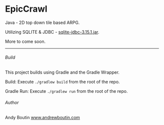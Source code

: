 EpicCrawl
=========

Java - 2D top down tile based ARPG.

Utilizing SQLITE & JDBC - [sqlite-jdbc-3.15.1.jar](https://bitbucket.org/xerial/sqlite-jdbc/downloads/sqlite-jdbc-3.15.1.jar).

More to come soon.

---

###### Build

This project builds using Gradle and the Gradle Wrapper.

Build: Execute `./gradlew build` from the root of the repo.

Gradle Run: Execute `./gradlew run` from the root of the repo.

###### Author

Andy Boutin
www.andrewboutin.com

